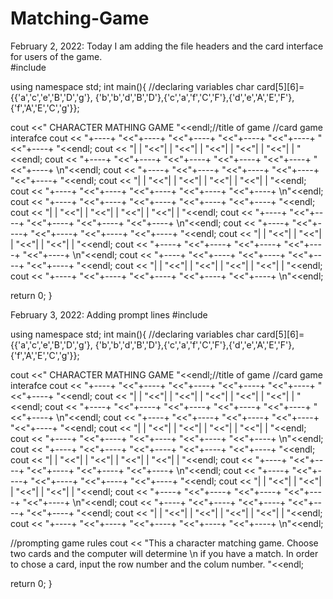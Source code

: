 # Matching-Game
February 2, 2022: Today I am adding the file headers and the card interface for users of the game.  
#include <iostream>

using namespace std;
int main(){
  //declaring variables 
  char card[5][6]={{'a','c','e','B','D','g'},
  {'b','b','d','B','D'},{'c','a','f','C','F'},{'d','e','A','E','F'},{'f','A','E','C','g'}};

cout <<"       CHARACTER MATHING GAME  "<<endl;//title of game
//card game interafce
cout << "+----+  "<<"+----+  "<<"+----+  "<<"+----+  "<<"+----+  "<<"+----+  "<<endl;
cout << "|    |  "<<"|    |  "<<"|    |  "<<"|    |  "<<"|    |  "<<"|    |  "<<endl;
cout << "+----+  "<<"+----+  "<<"+----+  "<<"+----+  "<<"+----+  "<<"+----+  \n"<<endl;
cout << "+----+  "<<"+----+  "<<"+----+  "<<"+----+  "<<"+----+  "<<endl;
cout << "|    |  "<<"|    |  "<<"|    |  "<<"|    |  "<<"|    |  "<<endl;
cout << "+----+  "<<"+----+  "<<"+----+  "<<"+----+  "<<"+----+  \n"<<endl;
cout << "+----+  "<<"+----+  "<<"+----+  "<<"+----+  "<<"+----+  "<<endl;
cout << "|    |  "<<"|    |  "<<"|    |  "<<"|    |  "<<"|    |  "<<endl;
cout << "+----+  "<<"+----+  "<<"+----+  "<<"+----+  "<<"+----+  \n"<<endl;
cout << "+----+  "<<"+----+  "<<"+----+  "<<"+----+  "<<"+----+  "<<endl;
cout << "|    |  "<<"|    |  "<<"|    |  "<<"|    |  "<<"|    |  "<<endl;
cout << "+----+  "<<"+----+  "<<"+----+  "<<"+----+  "<<"+----+  \n"<<endl;
cout << "+----+  "<<"+----+  "<<"+----+  "<<"+----+  "<<"+----+  "<<endl;
cout << "|    |  "<<"|    |  "<<"|    |  "<<"|    |  "<<"|    |  "<<endl;
cout << "+----+  "<<"+----+  "<<"+----+  "<<"+----+  "<<"+----+  \n"<<endl;

return 0;
  }

February 3, 2022: Adding prompt lines 
  #include <iostream>

using namespace std;
int main(){
  //declaring variables 
  char card[5][6]={{'a','c','e','B','D','g'},
  {'b','b','d','B','D'},{'c','a','f','C','F'},{'d','e','A','E','F'},{'f','A','E','C','g'}};

cout <<"       CHARACTER MATHING GAME  "<<endl;//title of game
//card game interafce
cout << "+----+  "<<"+----+  "<<"+----+  "<<"+----+  "<<"+----+  "<<"+----+  "<<endl;
cout << "|    |  "<<"|    |  "<<"|    |  "<<"|    |  "<<"|    |  "<<"|    |  "<<endl;
cout << "+----+  "<<"+----+  "<<"+----+  "<<"+----+  "<<"+----+  "<<"+----+  \n"<<endl;
cout << "+----+  "<<"+----+  "<<"+----+  "<<"+----+  "<<"+----+  "<<endl;
cout << "|    |  "<<"|    |  "<<"|    |  "<<"|    |  "<<"|    |  "<<endl;
cout << "+----+  "<<"+----+  "<<"+----+  "<<"+----+  "<<"+----+  \n"<<endl;
cout << "+----+  "<<"+----+  "<<"+----+  "<<"+----+  "<<"+----+  "<<endl;
cout << "|    |  "<<"|    |  "<<"|    |  "<<"|    |  "<<"|    |  "<<endl;
cout << "+----+  "<<"+----+  "<<"+----+  "<<"+----+  "<<"+----+  \n"<<endl;
cout << "+----+  "<<"+----+  "<<"+----+  "<<"+----+  "<<"+----+  "<<endl;
cout << "|    |  "<<"|    |  "<<"|    |  "<<"|    |  "<<"|    |  "<<endl;
cout << "+----+  "<<"+----+  "<<"+----+  "<<"+----+  "<<"+----+  \n"<<endl;
cout << "+----+  "<<"+----+  "<<"+----+  "<<"+----+  "<<"+----+  "<<endl;
cout << "|    |  "<<"|    |  "<<"|    |  "<<"|    |  "<<"|    |  "<<endl;
cout << "+----+  "<<"+----+  "<<"+----+  "<<"+----+  "<<"+----+  \n"<<endl;

//prompting game rules
cout << "This a character matching game. Choose two cards and the computer will determine \n if you have a match. In order to chose a card, input the row number and the colum number. "<<endl;

return 0;
}
